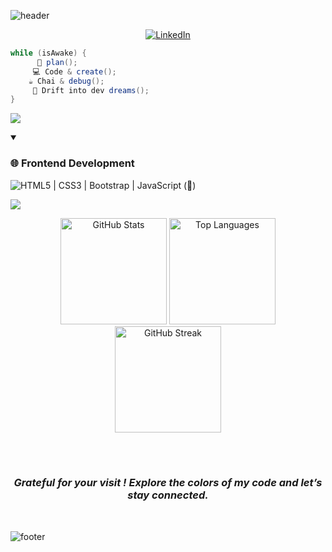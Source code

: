 ![header](https://capsule-render.vercel.app/api?type=waving&color=gradient&color1=a1ffce&color2=faffd1&height=200&section=header&text=Hi%2C%20I%27m%20Tanvi%20Patel%20&fontSize=50&animation=scaleIn&fontAlignY=35&desc=Frontend%20dev%20in%20progress!%20%&descAlignY=55&descAlign=50)


<div align="center">

 [![LinkedIn](https://img.shields.io/badge/LinkedIn-0A66C2?style=for-the-badge&logo=linkedin&logoColor=white)](https://www.linkedin.com/in/tanvi-patel18/)

</div>


```java
while (isAwake) {
      📝 plan();
     💻 Code & create();
    ☕ Chai & debug();
     🌙 Drift into dev dreams();
}
```

![](https://capsule-render.vercel.app/api?type=venom&height=150&text=💻%20Tech%20Stack&fontSize=40&color=0:00FFFF,100:1E90FF&stroke=1E90FF)

<details open>
  <summary><h3>🌐 Frontend Development</h3></summary>

  ![HTML5  |  CSS3  |  Bootstrap  |  JavaScript (🌱)](https://img.shields.io/badge/-HTML5__|__CSS3__|__Bootstrap__|__JavaScript_(🌱)-blue?style=for-the-badge&logo=html5--|--css3--|--bootstrap--|--javascript-(🌱)&logoColor=white)

</details>

![](https://capsule-render.vercel.app/api?type=venom&height=150&text=📊%20GitHub%20Stats&fontSize=40&color=gradient&color1=a1ffce&color2=faffd1&stroke=faffd1)

<div align="center">
  <img src="https://github-readme-stats.vercel.app/api?username=tanvii-18&show_icons=true&theme=graywhite" alt="GitHub Stats" height="170"/>
  <img src="https://github-readme-stats.vercel.app/api/top-langs/?username=tanvii-18&layout=compact&theme=graywhite" alt="Top Languages" height="170"/>
</div>


<div align="center">
  <img src="https://github-readme-streak-stats.herokuapp.com/?user=tanvii-18&theme=graywhite" alt="GitHub Streak" height="170"/>
</div>

<br><br>

<div align="center">
  <h3><i> Grateful for your visit ! Explore the colors of my code and let’s stay connected. </i></h3>
  <br>
</div>

![footer](https://capsule-render.vercel.app/api?type=waving&color=gradient&color1=a1ffce&color2=faffd1&height=100&section=footer&fontSize=30&animation=scaleIn)


